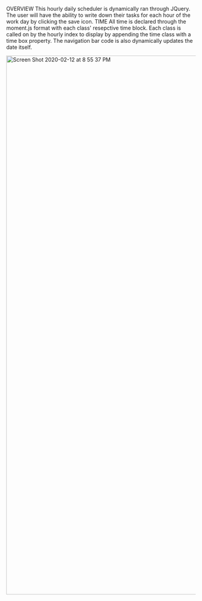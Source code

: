 OVERVIEW
This hourly daily scheduler is dynamically ran through JQuery. 
The user will have the ability to write down their tasks for each hour of the work day by clicking the save icon. 
TIME
All time is declared through the moment.js format with each class' resepctive time block. 
Each class is called on by the hourly index to display by appending the time class with a time box property. 
The navigation bar code is also dynamically updates the date itself.

<img width="1429" alt="Screen Shot 2020-02-12 at 8 55 37 PM" src="https://user-images.githubusercontent.com/58441831/74397598-ada98a00-4dda-11ea-8007-90f78493127b.png">
